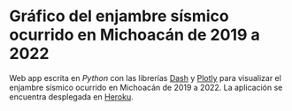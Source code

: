 # Gráfico del enjambre sísmico ocurrido en Michoacán de 2019 a 2022

Web app escrita en *Python* con las librerías [Dash](https://dash.plotly.com/) y [Plotly](https://plotly.com/) para visualizar el enjambre sísmico ocurrido en Michoacán de 2019 a 2022. La aplicación se encuentra desplegada en [Heroku](https://www.heroku.com/).